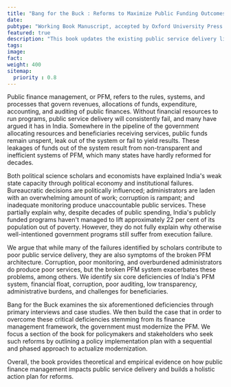 ```yaml
---
title: "Bang for the Buck : Reforms to Maximize Public Funding Outcomes in India (With A. Santosh Mathew and Devesh Sharma)"
date: 
pubtype: "Working Book Manuscript, accepted by Oxford University Press India"
featured: true
description: "This book updates the existing public service delivery literature and state capacity literature for a missing link: the public finance mechanisms that fund public services. Public finance mechanisms are a core link in ensuring budget allocation trickles down to program implementers for public service delivery. When poorly structured, public finance mechanisms can stall fund flow and create systemic issues that stymie public service delivery. Bang for the Buck outlines these issues that result from a poor public finance management system and offers a comprehensive reform plan for policymakers. Please click on the project link for more details."
tags:
image: 
fact: 
weight: 400
sitemap:
  priority : 0.8
---
```


Public finance management, or PFM, refers to the rules, systems, and processes that govern revenues, allocations of funds, expenditure, accounting, and auditing of public finances. Without financial resources to run programs, public service delivery will consistently fail, and many have argued it has in India. Somewhere in the pipeline of the government allocating resources and beneficiaries receiving services, public funds remain unspent, leak out of the system or fail to yield results. These leakages of funds out of the system result from non-transparent and inefficient systems of PFM, which many states have hardly reformed for decades. 


Both political science scholars and economists have explained India's weak state capacity through political economy and institutional failures. Bureaucratic decisions are politically influenced; administrators are laden with an overwhelming amount of work; corruption is rampant; and inadequate monitoring produce unaccountable public services. These partially explain why, despite decades of public spending, India's publicly funded programs haven't managed to lift approximately 22 per cent of its population out of poverty. However, they do not fully explain why otherwise well-intentioned government programs still suffer from execution failure. 


We argue that while many of the failures identified by scholars contribute to poor public service delivery, they are also symptoms of the broken PFM architecture. Corruption, poor monitoring, and overburdened administrators do produce poor services, but the broken PFM system exacerbates these problems, among others. We identify six core deficiencies of India's PFM system, financial float, corruption, poor auditing, low transparency, administrative burdens, and challenges for beneficiaries.


Bang for the Buck examines the six aforementioned deficiencies through primary interviews and case studies. We then build the case that in order to overcome these critical deficiencies stemming from its finance management framework, the government must modernize the PFM. We focus a section of the book for policymakers and stakeholders who seek such reforms by outlining a policy implementation plan with a sequential and phased approach to actualize modernization. 


Overall, the book provides theoretical and empirical evidence on how public finance management impacts public service delivery and builds a holistic action plan for reforms. 